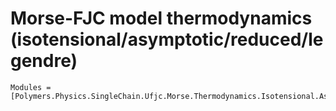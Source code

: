 # Morse-FJC model thermodynamics (isotensional/asymptotic/reduced/legendre)

```@autodocs
Modules = [Polymers.Physics.SingleChain.Ufjc.Morse.Thermodynamics.Isotensional.Asymptotic.Reduced.Legendre]
```
